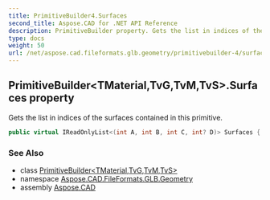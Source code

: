 ```yaml
---
title: PrimitiveBuilder4.Surfaces
second_title: Aspose.CAD for .NET API Reference
description: PrimitiveBuilder property. Gets the list in indices of the surfaces contained in this primitive
type: docs
weight: 50
url: /net/aspose.cad.fileformats.glb.geometry/primitivebuilder-4/surfaces/
---
```

## PrimitiveBuilder&lt;TMaterial,TvG,TvM,TvS&gt;.Surfaces property

Gets the list in indices of the surfaces contained in this primitive.

```csharp
public virtual IReadOnlyList<(int A, int B, int C, int? D)> Surfaces { get; }
```

### See Also

* class [PrimitiveBuilder&lt;TMaterial,TvG,TvM,TvS&gt;](../)
* namespace [Aspose.CAD.FileFormats.GLB.Geometry](../../primitivebuilder-4/)
* assembly [Aspose.CAD](../../../)


